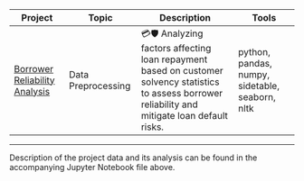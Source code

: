 | Project   | Topic   |Description                                                    | Tools |
|----------|--------|------------------------------------------------------------|-------------|
|[Borrower Reliability Analysis](https://github.com/Sasha-Fridman/TripleTen-ex.-Practicum-Projects/blob/main/1.%20Data%20Preprocessing.ipynb)|Data Preprocessing|💳🛡️ Analyzing factors affecting loan repayment based on customer solvency statistics to assess borrower reliability and mitigate loan default risks.|python, pandas, numpy, sidetable, seaborn, nltk|

***

Description of the project data and its analysis can be found in the accompanying Jupyter Notebook file above.
